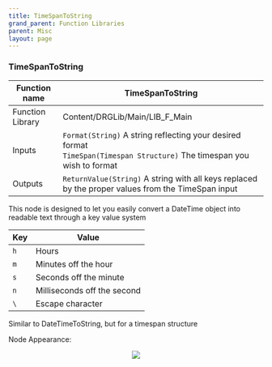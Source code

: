 ```yaml
---
title: TimeSpanToString
grand_parent: Function Libraries
parent: Misc
layout: page
---
```


### TimeSpanToString

| Function name | TimeSpanToString |
| --- | --- |
| Function Library | Content/DRGLib/Main/LIB_F_Main |
| Inputs | `Format(String)` A string reflecting your desired format<br/>`TimeSpan(Timespan Structure)` The timespan you wish to format |
| Outputs | `ReturnValue(String)` A string with all keys replaced by the proper values from the TimeSpan input|

This node is designed to let you easily convert a DateTime object into readable text through a key value system

| Key | Value |
| --- | --- |
| `h` | Hours |
| `m` | Minutes off the hour |
| `s` | Seconds off the minute |
| `n` | Milliseconds off the second |
| `\` | Escape character |

Similar to DateTimeToString, but for a timespan structure

Node Appearance: 
<p align="center">
<img src="https://github.com/SamsDRGMods/WikiMedia/blob/main/DRGLib/FullDocs/FunctionLibs/Misc/TimespanToStringImage.png?raw=true">
</p>

